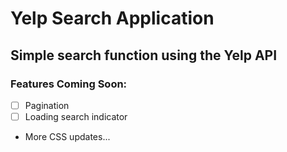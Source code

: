 # Yelp Search Application

## Simple search function using the Yelp API

### Features Coming Soon:
- [ ] Pagination
- [ ] Loading search indicator
- More CSS updates...